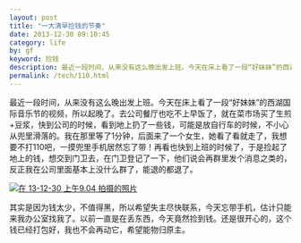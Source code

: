 ```yaml
---
layout: post
title: "一大清早捡钱的节奏"
date: 2013-12-30 09:10:45
category: life
by: gf
keyword: 捡钱
description: 最近一段时间，从来没有这么晚出发上班。今天在床上看了一段“好妹妹”的西湖国际音乐节的视频，所以起晚了。去公司餐厅也吃不上早饭了，就在菜市场买了生煎+豆浆，快到公司的时候，
permalink: /tech/110.html
---
```

最近一段时间，从来没有这么晚出发上班。今天在床上看了一段“好妹妹”的西湖国际音乐节的视频，所以起晚了。去公司餐厅也吃不上早饭了，就在菜市场买了生煎+豆浆，快到公司的时候，看到地上扔了一些钱，可能是放自行车的时候，不小心从兜里滑落的。我在那里等了1分钟，后面来了一个女生，她看了看就走了，我想要不打110吧，一摸兜里手机居然忘了带！再看也快到上班的时候了，于是捡起了地上的钱，想交到门卫去，在门卫登记了一下，他们说会再群里发个消息之类的，反正我在公司里面基本上没什么群了，能退的都退了。

[![在 13-12-30 上午9.04 拍摄的照片][13-12-30 _9.04]][13-12-30 _9.04 _13-12-30 _9.04]

其实是因为钱太少，不值得黑，所以希望失主尽快联系，今天忘带手机，估计只能来我办公室找我了。以前一直是在丢东西，今天竟然捡到钱。还是很开心的，这个钱已经打包好，我也不会再动它，希望能物归原主。


[13-12-30 _9.04]: http://www.gfzj.us/gfzjus_blog/tech/2014-10-22/a76981646cc1d8f65f95a76cbd61fcd2.jpg
[13-12-30 _9.04 _13-12-30 _9.04]: http://gfzj.us/wp-content/uploads/2013/12/在-13-12-30-上午9.04-拍摄的照片.jpg